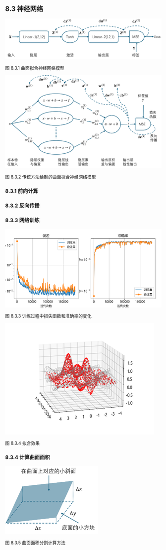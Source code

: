 
## 8.3 神经网络

<img src="./img/nn8.png" width=600 />

图 8.3.1 曲面拟合神经网络模型

<img src="./img/nn8_old.png" width=600 />

图 8.3.2 传统方法绘制的曲面拟合神经网络模型

### 8.3.1 前向计算

### 8.3.2 反向传播

### 8.3.3 网络训练

<img src="./img/loss_accu.png">

图 8.3.3 训练过程中损失函数和准确率的变化

<img src="./img/result.png" width=480>

图 8.3.4 拟合效果

### 8.3.4 计算曲面面积

<img src="./img/surface_area.png" width=300/>

图 8.3.5 曲面面积分割计算方法
